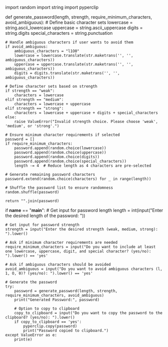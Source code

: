 import random
import string
import pyperclip

def generate_password(length, strength, require_minimum_characters, avoid_ambiguous):
    # Define basic character sets
    lowercase = string.ascii_lowercase
    uppercase = string.ascii_uppercase
    digits = string.digits
    special_characters = string.punctuation
    
    # Handle ambiguous characters if user wants to avoid them
    if avoid_ambiguous:
        ambiguous_characters = "l1O0"
        lowercase = lowercase.translate(str.maketrans('', '', ambiguous_characters))
        uppercase = uppercase.translate(str.maketrans('', '', ambiguous_characters))
        digits = digits.translate(str.maketrans('', '', ambiguous_characters))
    
    # Define character sets based on strength
    if strength == "weak":
        characters = lowercase
    elif strength == "medium":
        characters = lowercase + uppercase
    elif strength == "strong":
        characters = lowercase + uppercase + digits + special_characters
    else:
        raise ValueError("Invalid strength choice. Please choose 'weak', 'medium', or 'strong'.")
    
    # Ensure minimum character requirements if selected
    password = []
    if require_minimum_characters:
        password.append(random.choice(lowercase))
        password.append(random.choice(uppercase))
        password.append(random.choice(digits))
        password.append(random.choice(special_characters))
        length -= 4  # Reduce length as 4 characters are pre-selected
    
    # Generate remaining password characters
    password.extend(random.choice(characters) for _ in range(length))
    
    # Shuffle the password list to ensure randomness
    random.shuffle(password)
    
    return "".join(password)

if __name__ == "__main__":
    # Get input for password length
    length = int(input("Enter the desired length of the password: "))
    
    # Get input for password strength
    strength = input("Enter the desired strength (weak, medium, strong): ").lower()
    
    # Ask if minimum character requirements are needed
    require_minimum_characters = input("Do you want to include at least one lowercase, uppercase, digit, and special character? (yes/no): ").lower() == 'yes'
    
    # Ask if ambiguous characters should be avoided
    avoid_ambiguous = input("Do you want to avoid ambiguous characters (l, 1, O, 0)? (yes/no): ").lower() == 'yes'
    
    # Generate the password
    try:
        password = generate_password(length, strength, require_minimum_characters, avoid_ambiguous)
        print("Generated Password:", password)
        
        # Option to copy to clipboard
        copy_to_clipboard = input("Do you want to copy the password to the clipboard? (yes/no): ").lower()
        if copy_to_clipboard == 'yes':
            pyperclip.copy(password)
            print("Password copied to clipboard.")
    except ValueError as e:
        print(e)
